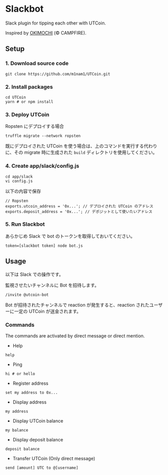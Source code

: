 # Slackbot
Slack plugin for tipping each other with UTCoin.

Inspired by [OKIMOCHI](https://github.com/campfire-inc/OKIMOCHI) (&copy; CAMPFIRE).

## Setup
### 1. Download source code
```
git clone https://github.com/m1nam1/UTCoin.git
```

### 2. Install packages
```
cd UTCoin
yarn # or npm install
```

### 3. Deploy UTCoin
Ropsten にデプロイする場合
```
truffle migrate --network ropsten
```

既にデプロイされた UTCoin を使う場合は、上のコマンドを実行する代わりに、その migrate 時に生成された `build` ディレクトリを使用してください。

### 4. Create app/slack/config.js
```
cd app/slack
vi config.js
```

以下の内容で保存
```
// Ropsten
exports.utcoin_address = '0x...'; // デプロイされた UTCoin のアドレス
exports.deposit_address = '0x...'; // デポジットとして使いたいアドレス
```

### 5. Run Slackbot
あらかじめ Slack で bot のトークンを取得しておいてください。
```
token=[slackbot token] node bot.js
```

## Usage
以下は Slack での操作です。

監視させたいチャンネルに Bot を招待します。
```
/invite @utcoin-bot
```

Bot が招待されたチャンネルで reaction が発生すると、reaction されたユーザーに一定の UTCoin が送金されます。

### Commands
The commands are activated by direct message or direct mention.

- Help
```
help
```

- Ping
```
hi # or hello
```

- Register address
```
set my address to 0x...
```

- Display address
```
my address
```

- Display UTCoin balance
```
my balance
```

- Display deposit balance
```
deposit balance
```

- Transfer UTCoin (Only direct message)
```
send [amount] UTC to @[username]
```
